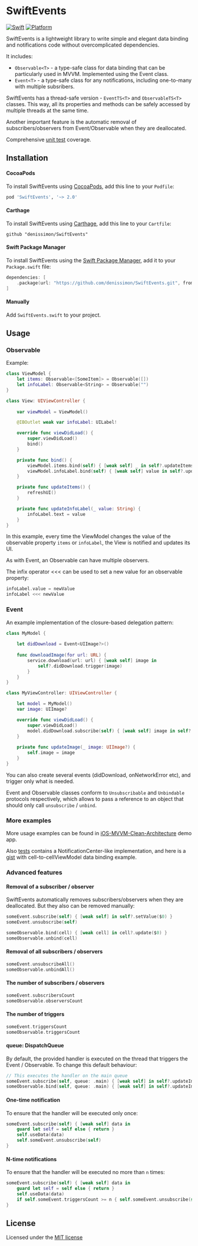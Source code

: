 SwiftEvents
===========

[![Swift](https://img.shields.io/badge/Swift-5-orange.svg?style=flat)](https://swift.org)
[![Platform](https://img.shields.io/badge/platform-iOS%20%7C%20macOS%20%7C%20watchOS%20%7C%20tvOS%20%7C%20Linux-lightgrey.svg)](https://developer.apple.com/swift/)

SwiftEvents is a lightweight library to write simple and elegant data binding and notifications code without overcomplicated dependencies.

It includes:
* `Observable<T>` - a type-safe class for data binding that can be particularly used in MVVM. Implemented using the Event class.
* `Event<T>` - a type-safe class for any notifications, including one-to-many with multiple subsribers.

SwiftEvents has a thread-safe version - `EventTS<T>` and `ObservableTS<T>` classes. This way, all its properties and methods can be safely accessed by multiple threads at the same time.

Another important feature is the automatic removal of subscribers/observers from Event/Observable when they are deallocated.

Comprehensive [unit test](https://github.com/denissimon/SwiftEvents/blob/master/Tests/SwiftEventsTests) coverage.

Installation
------------

#### CocoaPods

To install SwiftEvents using [CocoaPods](https://cocoapods.org), add this line to your `Podfile`:

```ruby
pod 'SwiftEvents', '~> 2.0'
```

#### Carthage

To install SwiftEvents using [Carthage](https://github.com/Carthage/Carthage), add this line to your `Cartfile`:

```
github "denissimon/SwiftEvents"
```

#### Swift Package Manager

To install SwiftEvents using the [Swift Package Manager](https://swift.org/package-manager), add it to your `Package.swift` file:

```swift
dependencies: [
    .package(url: "https://github.com/denissimon/SwiftEvents.git", from: "2.0")
]
```

#### Manually

Add `SwiftEvents.swift` to your project.

Usage
-----

### Observable

Example:

```swift
class ViewModel {
    let items: Observable<[SomeItem]> = Observable([])
    let infoLabel: Observable<String> = Observable("")
}
```

```swift
class View: UIViewController {
    
    var viewModel = ViewModel()

    @IBOutlet weak var infoLabel: UILabel!

    override func viewDidLoad() {
        super.viewDidLoad()
        bind()
    }

    private func bind() {
        viewModel.items.bind(self) { [weak self] _ in self?.updateItems() }
        viewModel.infoLabel.bind(self) { [weak self] value in self?.updateInfoLabel(value) }
    }

    private func updateItems() {
        refreshUI()
    }

    private func updateInfoLabel(_ value: String) {
        infoLabel.text = value
    }
}
```

In this example, every time the ViewModel changes the value of the observable property `items` or `infoLabel`, the View is notified and updates its UI.

As with Event, an Observable can have multiple observers.

The infix operator <<< can be used to set a new value for an observable property:

```swift
infoLabel.value = newValue
infoLabel <<< newValue
```

### Event

An example implementation of the closure-based delegation pattern:

```swift
class MyModel {
    
    let didDownload = Event<UIImage?>()
    
    func downloadImage(for url: URL) {
        service.download(url: url) { [weak self] image in
            self?.didDownload.trigger(image)
        }
    }
}
```

```swift
class MyViewController: UIViewController {

    let model = MyModel()
    var image: UIImage?

    override func viewDidLoad() {
        super.viewDidLoad()
        model.didDownload.subscribe(self) { [weak self] image in self?.updateImage(image) }
    }
    
    private func updateImage(_ image: UIImage?) {
        self.image = image
    }
}
```

You can also create several events (didDownload, onNetworkError etc), and trigger only what is needed.

Event and Observable classes conform to `Unsubscribable` and `Unbindable` protocols respectively, which allows to pass a reference to an object that should only call `unsubscribe` / `unbind`.

### More examples

More usage examples can be found in [iOS-MVVM-Clean-Architecture](https://github.com/denissimon/iOS-MVVM-Clean-Architecture) demo app.

Also [tests](https://github.com/denissimon/SwiftEvents/blob/master/Tests/SwiftEventsTests/EventService.swift) contains a NotificationCenter-like implementation, and here is a [gist](https://gist.github.com/denissimon/3b8c5a02ad2ce5f290f3fbecdbfb2fda) with cell-to-cellViewModel data binding example.

### Advanced features

#### Removal of a subscriber / observer

SwiftEvents automatically removes subscribers/observers when they are deallocated. But they also can be removed manually:

```swift
someEvent.subscribe(self) { [weak self] in self?.setValue($0) }
someEvent.unsubscribe(self)

someObservable.bind(cell) { [weak cell] in cell?.update($0) }
someObservable.unbind(cell)
```

#### Removal of all subscribers / observers

```swift
someEvent.unsubscribeAll()
someObservable.unbindAll()
```

#### The number of subscribers / observers

```swift
someEvent.subscribersCount
someObservable.observersCount
```

#### The number of triggers

```swift
someEvent.triggersCount
someObservable.triggersCount
```

#### queue: DispatchQueue

By default, the provided handler is executed on the thread that triggers the Event / Observable. To change this default behaviour:

```swift
// This executes the handler on the main queue
someEvent.subscribe(self, queue: .main) { [weak self] in self?.updateImage($0) }
someObservable.bind(self, queue: .main) { [weak self] in self?.updateImage($0) }
```

#### One-time notification

To ensure that the handler will be executed only once:

```swift
someEvent.subscribe(self) { [weak self] data in
    guard let self = self else { return }
    self.useData(data)
    self.someEvent.unsubscribe(self)
}
```

#### N-time notifications

To ensure that the handler will be executed no more than `n` times:

```swift
someEvent.subscribe(self) { [weak self] data in
    guard let self = self else { return }
    self.useData(data)
    if self.someEvent.triggersCount >= n { self.someEvent.unsubscribe(self) }
}
```

License
-------

Licensed under the [MIT license](https://github.com/denissimon/SwiftEvents/blob/master/LICENSE)
